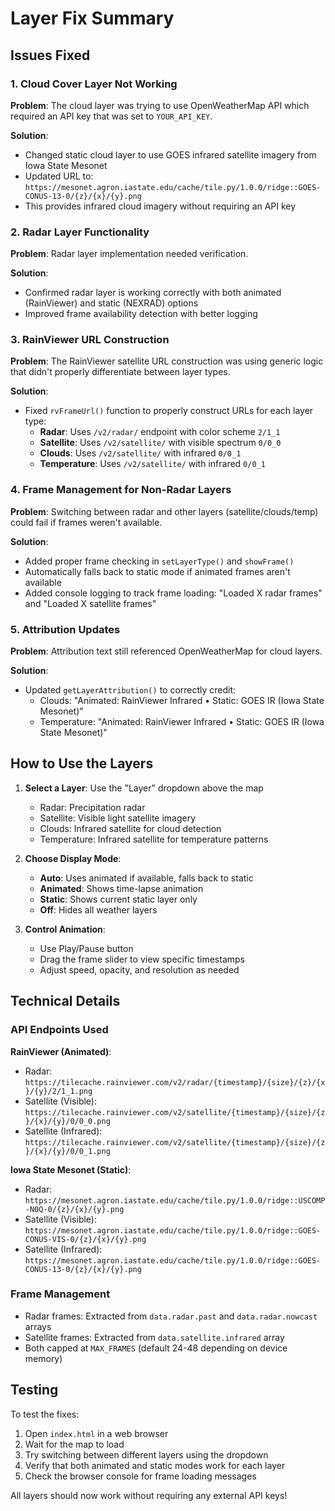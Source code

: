 # Layer Fix Summary

## Issues Fixed

### 1. Cloud Cover Layer Not Working
**Problem**: The cloud layer was trying to use OpenWeatherMap API which required an API key that was set to `YOUR_API_KEY`.

**Solution**: 
- Changed static cloud layer to use GOES infrared satellite imagery from Iowa State Mesonet
- Updated URL to: `https://mesonet.agron.iastate.edu/cache/tile.py/1.0.0/ridge::GOES-CONUS-13-0/{z}/{x}/{y}.png`
- This provides infrared cloud imagery without requiring an API key

### 2. Radar Layer Functionality
**Problem**: Radar layer implementation needed verification.

**Solution**: 
- Confirmed radar layer is working correctly with both animated (RainViewer) and static (NEXRAD) options
- Improved frame availability detection with better logging

### 3. RainViewer URL Construction
**Problem**: The RainViewer satellite URL construction was using generic logic that didn't properly differentiate between layer types.

**Solution**: 
- Fixed `rvFrameUrl()` function to properly construct URLs for each layer type:
  - **Radar**: Uses `/v2/radar/` endpoint with color scheme `2/1_1`
  - **Satellite**: Uses `/v2/satellite/` with visible spectrum `0/0_0`
  - **Clouds**: Uses `/v2/satellite/` with infrared `0/0_1`
  - **Temperature**: Uses `/v2/satellite/` with infrared `0/0_1`

### 4. Frame Management for Non-Radar Layers
**Problem**: Switching between radar and other layers (satellite/clouds/temp) could fail if frames weren't available.

**Solution**: 
- Added proper frame checking in `setLayerType()` and `showFrame()`
- Automatically falls back to static mode if animated frames aren't available
- Added console logging to track frame loading: "Loaded X radar frames" and "Loaded X satellite frames"

### 5. Attribution Updates
**Problem**: Attribution text still referenced OpenWeatherMap for cloud layers.

**Solution**: 
- Updated `getLayerAttribution()` to correctly credit:
  - Clouds: "Animated: RainViewer Infrared • Static: GOES IR (Iowa State Mesonet)"
  - Temperature: "Animated: RainViewer Infrared • Static: GOES IR (Iowa State Mesonet)"

## How to Use the Layers

1. **Select a Layer**: Use the "Layer" dropdown above the map
   - Radar: Precipitation radar
   - Satellite: Visible light satellite imagery
   - Clouds: Infrared satellite for cloud detection
   - Temperature: Infrared satellite for temperature patterns

2. **Choose Display Mode**:
   - **Auto**: Uses animated if available, falls back to static
   - **Animated**: Shows time-lapse animation
   - **Static**: Shows current static layer only
   - **Off**: Hides all weather layers

3. **Control Animation**:
   - Use Play/Pause button
   - Drag the frame slider to view specific timestamps
   - Adjust speed, opacity, and resolution as needed

## Technical Details

### API Endpoints Used

**RainViewer (Animated)**:
- Radar: `https://tilecache.rainviewer.com/v2/radar/{timestamp}/{size}/{z}/{x}/{y}/2/1_1.png`
- Satellite (Visible): `https://tilecache.rainviewer.com/v2/satellite/{timestamp}/{size}/{z}/{x}/{y}/0/0_0.png`
- Satellite (Infrared): `https://tilecache.rainviewer.com/v2/satellite/{timestamp}/{size}/{z}/{x}/{y}/0/0_1.png`

**Iowa State Mesonet (Static)**:
- Radar: `https://mesonet.agron.iastate.edu/cache/tile.py/1.0.0/ridge::USCOMP-N0Q-0/{z}/{x}/{y}.png`
- Satellite (Visible): `https://mesonet.agron.iastate.edu/cache/tile.py/1.0.0/ridge::GOES-CONUS-VIS-0/{z}/{x}/{y}.png`
- Satellite (Infrared): `https://mesonet.agron.iastate.edu/cache/tile.py/1.0.0/ridge::GOES-CONUS-13-0/{z}/{x}/{y}.png`

### Frame Management

- Radar frames: Extracted from `data.radar.past` and `data.radar.nowcast` arrays
- Satellite frames: Extracted from `data.satellite.infrared` array
- Both capped at `MAX_FRAMES` (default 24-48 depending on device memory)

## Testing

To test the fixes:
1. Open `index.html` in a web browser
2. Wait for the map to load
3. Try switching between different layers using the dropdown
4. Verify that both animated and static modes work for each layer
5. Check the browser console for frame loading messages

All layers should now work without requiring any external API keys!
